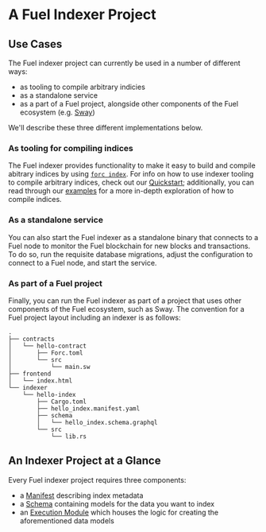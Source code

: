 # A Fuel Indexer Project

## Use Cases

The Fuel indexer project can currently be used in a number of different ways:

- as tooling to compile arbitrary indicies
- as a standalone service
- as a part of a Fuel project, alongside other components of the Fuel ecosystem (e.g. [Sway](https://fuellabs.github.io/sway))

We'll describe these three different implementations below.

### As tooling for compiling indices

The Fuel indexer provides functionality to make it easy to build and compile abitrary indices by using [`forc index`](../plugins/forc-index/index.md). For info on how to use indexer tooling to compile arbitrary indices, check out our [Quickstart](./../quickstart/index.md); additionally, you can read through our [examples](../examples/index.md) for a more in-depth exploration of how to compile indices.

### As a standalone service

You can also start the Fuel indexer as a standalone binary that connects to a Fuel node to monitor the Fuel blockchain for new blocks and transactions. To do so, run the requisite database migrations, adjust the configuration to connect to a Fuel node, and start the service.

### As part of a Fuel project

Finally, you can run the Fuel indexer as part of a project that uses other components of the Fuel ecosystem, such as Sway. The convention for a Fuel project layout including an indexer is as follows:

```text
.
├── contracts
│   └── hello-contract
│       ├── Forc.toml
│       └── src
│           └── main.sw
├── frontend
│   └── index.html
└── indexer
    └── hello-index
        ├── Cargo.toml
        ├── hello_index.manifest.yaml
        ├── schema
        │   └── hello_index.schema.graphql
        └── src
            └── lib.rs
```

## An Indexer Project at a Glance

Every Fuel indexer project requires three components:

- a [Manifest](../components/assets/manifest.md) describing index metadata
- a [Schema](../components/assets/schema.md) containing models for the data you want to index
- an [Execution Module](../components/assets/module.md) which houses the logic for creating the aforementioned data models
